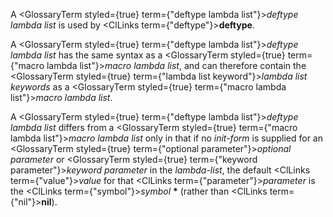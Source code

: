  



A <GlossaryTerm styled={true} term={"deftype lambda list"}><i>deftype lambda list</i></GlossaryTerm> is used by <ClLinks  term={"deftype"}><b>deftype</b></ClLinks>. 



A <GlossaryTerm styled={true} term={"deftype lambda list"}><i>deftype lambda list</i></GlossaryTerm> has the same syntax as a <GlossaryTerm styled={true} term={"macro lambda list"}><i>macro lambda list</i></GlossaryTerm>, and can therefore contain the <GlossaryTerm styled={true} term={"lambda list keyword"}><i>lambda list keywords</i></GlossaryTerm> as a <GlossaryTerm styled={true} term={"macro lambda list"}><i>macro lambda list</i></GlossaryTerm>. 



A <GlossaryTerm styled={true} term={"deftype lambda list"}><i>deftype lambda list</i></GlossaryTerm> differs from a <GlossaryTerm styled={true} term={"macro lambda list"}><i>macro lambda list</i></GlossaryTerm> only in that if no *init-form* is supplied for an <GlossaryTerm styled={true} term={"optional parameter"}><i>optional parameter</i></GlossaryTerm> or <GlossaryTerm styled={true} term={"keyword parameter"}><i>keyword parameter</i></GlossaryTerm> in the *lambda-list*, the default <ClLinks  term={"value"}><i>value</i></ClLinks> for that <ClLinks  term={"parameter"}><i>parameter</i></ClLinks> is the <ClLinks  term={"symbol"}><i>symbol</i></ClLinks> **\*** (rather than <ClLinks  term={"nil"}><b>nil</b></ClLinks>).  








